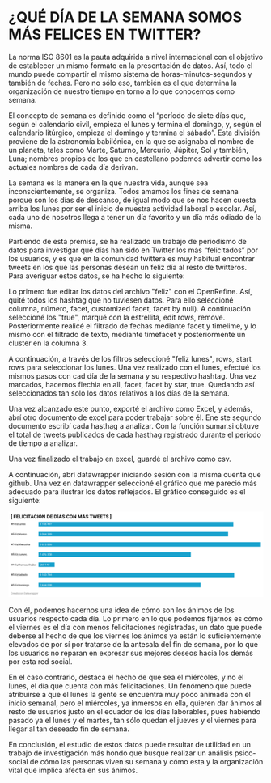 # ¿QUÉ DÍA DE LA SEMANA SOMOS MÁS FELICES EN TWITTER?


La norma ISO 8601 es la pauta adquirida a nivel internacional con el objetivo de establecer un mismo formato en la presentación de datos. Así, todo el mundo puede compartir el mismo sistema de horas-minutos-segundos y también de fechas. Pero no sólo eso, también es el que determina la organización de nuestro tiempo en torno a lo que conocemos como semana.

El concepto de semana es definido como el “período de siete días que, según el calendario civil, empieza el lunes y termina el domingo, y, según el calendario litúrgico, empieza el domingo y termina el sábado”. Esta división proviene de la astronomía babilónica, en la que se asignaba el nombre de un planeta, tales como Marte, Saturno, Mercurio, Júpiter, Sol y también, Luna; nombres propios de los que en castellano podemos advertir como los actuales nombres de cada día derivan.

La semana es la manera en la que nuestra vida, aunque sea inconscientemente, se organiza. Todos amamos los fines de semana porque son los días de descanso, de igual modo que se nos hacen cuesta arriba los lunes por ser el inicio de nuestra actividad laboral o escolar. Así, cada uno de nosotros llega a tener un día favorito y un día más odiado de la misma.

Partiendo de esta premisa, se ha realizado un trabajo de periodismo de datos para investigar qué días han sido en Twitter los más “felicitados” por los usuarios, y es que en la comunidad twittera es muy habitual encontrar tweets en los que las personas desean un feliz día al resto de twitteros. Para averiguar estos datos, se ha hecho lo siguiente:


Lo primero fue editar los datos del archivo "feliz" con el OpenRefine. Así, quité todos los hashtag que no tuviesen datos. Para ello seleccioné columna, número, facet, customized facet, facet by null). A continuación seleccioné los "true", marqué con la estrellita, edit rows, remove. Posteriormente realicé el filtrado de fechas mediante facet y timelime, y lo mismo con el filtrado de texto, mediante timefacet y posteriormente un cluster en la columna 3.

A continuación, a través de los filtros seleccioné "feliz lunes", rows, start rows para seleccionar los lunes. Una vez realizado con el lunes, efectué los mismos pasos con cad día de la semana y su respectivo hashtag. Una vez marcados, hacemos flechia en all, facet, facet by star, true. Quedando así seleccionados tan solo los datos relativos a los días de la semana.

Una vez alcanzado este punto, exporté el archivo como Excel, y además, abrí otro documento de excel para poder trabajar sobre él. Ene ste segundo documento escribí cada hasthag a analizar. Con la función sumar.si obtuve el total de tweets publicados de cada hasthag registrado durante el periodo de tiempo a analizar.

Una vez finalizado el trabajo en excel, guardé el archivo como csv.

A continuación, abrí datawrapper iniciando sesión con la misma cuenta que github. Una vez en datawrapper seleccioné el gráfico que me pareció más adecuado para ilustrar los datos reflejados. El gráfico conseguido es el siguiente:


<img src= "img/felicitaciones.png.png">


Con él, podemos hacernos una idea de cómo son los ánimos de los usuarios respecto cada día. Lo primero en lo que podemos fijarnos es cómo el viernes es el día con menos felicitaciones registradas, un dato que puede deberse al hecho de que los viernes los ánimos ya están lo suficientemente elevados de por sí por tratarse de la antesala del fin de semana, por lo que los usuarios no reparan en expresar sus mejores deseos hacia los demás por esta red social. 

En el caso contrario, destaca el hecho de que sea el miércoles, y no el lunes, el día que cuenta con más felicitaciones. Un fenómeno que puede atribuirse a que el lunes la gente se encuentra muy poco animada con el inicio semanal, pero el miércoles, ya inmersos en ella, quieren dar ánimos al resto de usuarios justo en el ecuador de los días laborables, pues habiendo pasado ya el lunes y el martes, tan sólo quedan el jueves y el viernes para llegar al tan deseado fin de semana. 

En conclusión, el estudio de estos datos puede resultar de utilidad en un trabajo de investigación más hondo que busque realizar un análisis psico-social de cómo las personas viven su semana y cómo esta y la organización vital que implica afecta en sus ánimos. 


